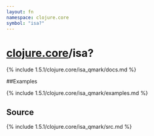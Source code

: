 ```yaml
---
layout: fn
namespace: clojure.core
symbol: "isa?"
---
```


# [clojure.core](../)/isa?

{% include 1.5.1/clojure.core/isa_qmark/docs.md %}

##Examples

{% include 1.5.1/clojure.core/isa_qmark/examples.md %}
## Source
{% include 1.5.1/clojure.core/isa_qmark/src.md %}

